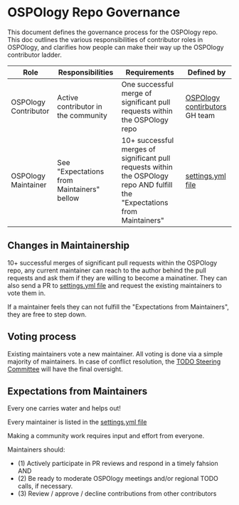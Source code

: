 # OSPOlogy Repo Governance

This document defines the governance process for the OSPOlogy repo. This doc outlines the various responsibilities of contributor roles in OSPOlogy, and clarifies how people can make their way up the OSPOlogy contributor ladder.

| Role | Responsibilities | Requirements | Defined by |
| -----| ---------------- | ------------ | -------|
| OSPOlogy Contributor | Active contributor in the community | One successful merge of significant pull requests within the OSPOlogy repo | [OSPOlogy contirbutors](https://github.com/orgs/todogroup/teams/ospology-contributors) GH team|
| OSPOlogy Maintainer | See "Expectations from Maintainers" bellow| 10+ successful merges of significant pull requests within the OSPOlogy repo AND fulfill the "Expectations from Maintainers" | [settings.yml file](https://github.com/todogroup/ospology/blob/main/.github/settings.yml#L18)|

## Changes in Maintainership

10+ successful merges of significant pull requests within the OSPOlogy repo, any current maintainer can reach to the author behind the pull requests and ask them if they are willing to become a mainatiner. They can also send a PR to [settings.yml file](https://github.com/todogroup/ospology/blob/main/.github/settings.yml#L18) and request the existing maintainers to vote them in.

If a maintainer feels they can not fulfill the "Expectations from Maintainers", they are free to step down.

## Voting process

Existing maintainers vote a new maintainer. All voting is done via a simple majority of maintainers.
In case of conflict resolution, the [TODO Steering Committee](https://github.com/todogroup/governance/blob/master/CHARTER.adoc) will have the final oversight.

## Expectations from Maintainers

Every one carries water and helps out!

Every maintainer is listed in the [settings.yml file](https://github.com/todogroup/ospology/blob/main/.github/settings.yml#L18) 

Making a community work requires input and effort from everyone.

Maintainers should:
* (1) Actively participate in PR reviews and respond in a timely fahsion AND 
* (2) Be ready to moderate OSPOlogy meetings and/or regional TODO calls, if necessary.
* (3) Review / approve / decline contributions from other contributors 

